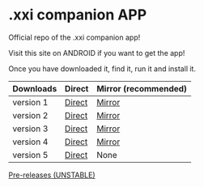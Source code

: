 # .xxi companion APP
Official repo of the .xxi companion app!

Visit this site on ANDROID if you want to get the app!

Once you have downloaded it, find it, run it and install it.

| Downloads | Direct | Mirror (recommended)|
| --------- | ------|--------|
|version 1| [Direct](https://github.com/TeamCstudios/XXIcompanionAPP/raw/master/XXIcompanion.apk)|[Mirror](http://www.mediafire.com/file/8su4m2j547j6867/XXIcompanion.apk)
|version 2| [Direct](https://github.com/TeamCstudios/XXIcompanionAPP/raw/master/XXIcompanion%20v2.apk)|[Mirror](http://www.mediafire.com/file/hgexd4bd51k7gaw/XXIcompanion_v2.apk)
|version 3| [Direct](https://github.com/TeamCstudios/XXIcompanionAPP/raw/master/XXIcompanion%20v3.apk)|[Mirror](http://www.mediafire.com/file/myzwu3p9ix3zrrq/XXIcompanion_v3.apk)
|version 4| [Direct](https://github.com/TeamCstudios/XXIcompanionAPP/raw/master/XXIcompanion%20v4.apk)|[Mirror](http://www.mediafire.com/file/vadp315flzx33iq/XXIcompanion_v4.apk)
|version 5| [Direct](https://github.com/TeamCstudios/XXIcompanionAPP/raw/master/XXIcompanion20v5.apk)| None

[Pre-releases (UNSTABLE)](prereleases)
